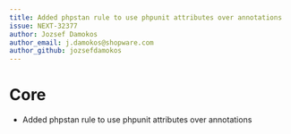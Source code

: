 ```yaml
---
title: Added phpstan rule to use phpunit attributes over annotations
issue: NEXT-32377
author: Jozsef Damokos
author_email: j.damokos@shopware.com
author_github: jozsefdamokos
---
```

# Core
* Added phpstan rule to use phpunit attributes over annotations
